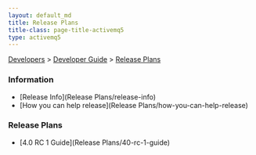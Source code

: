 ```yaml
---
layout: default_md
title: Release Plans 
title-class: page-title-activemq5
type: activemq5
---
```


[Developers](developers) > [Developer Guide](developer-guide) > [Release Plans](release-plans)


### Information

*   [Release Info](Release Plans/release-info)
*   [How you can help release](Release Plans/how-you-can-help-release)

### Release Plans

*   [4.0 RC 1 Guide](Release Plans/40-rc-1-guide)

